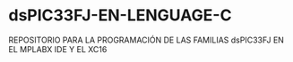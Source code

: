 # dsPIC33FJ-EN-LENGUAGE-C
REPOSITORIO PARA LA PROGRAMACIÓN DE LAS FAMILIAS dsPIC33FJ EN EL MPLABX IDE Y EL XC16
